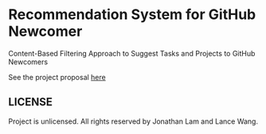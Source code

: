# Recommendation System for GitHub Newcomer

Content-Based Filtering Approach to Suggest Tasks and Projects to GitHub Newcomers 

See the project proposal [here](PROPOSAL.md)

## LICENSE

Project is unlicensed. All rights reserved by Jonathan Lam and Lance Wang.
